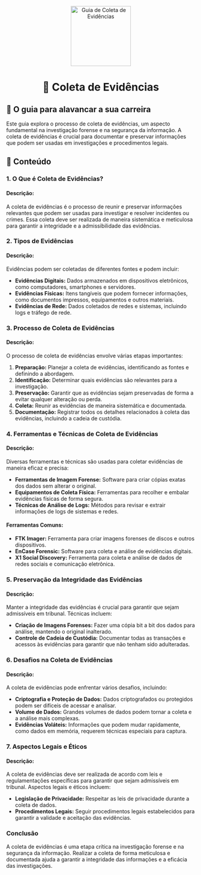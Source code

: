 <p align="center">
  <a href="https://www.scnsoft.com/blog-pictures/infrastructure/noc.png">
    <img src="./images/guia.png" alt="Guia de Coleta de Evidências" width="160" height="160">
  </a>
  <h1 align="center">🔬 Coleta de Evidências</h1>
</p>

## :dart: O guia para alavancar a sua carreira

Este guia explora o processo de coleta de evidências, um aspecto fundamental na investigação forense e na segurança da informação. A coleta de evidências é crucial para documentar e preservar informações que podem ser usadas em investigações e procedimentos legais.

## :dart: Conteúdo

### 1. O Que é Coleta de Evidências?

#### Descrição:
A coleta de evidências é o processo de reunir e preservar informações relevantes que podem ser usadas para investigar e resolver incidentes ou crimes. Essa coleta deve ser realizada de maneira sistemática e meticulosa para garantir a integridade e a admissibilidade das evidências.

### 2. Tipos de Evidências

#### Descrição:
Evidências podem ser coletadas de diferentes fontes e podem incluir:

- **Evidências Digitais:** Dados armazenados em dispositivos eletrônicos, como computadores, smartphones e servidores.
- **Evidências Físicas:** Itens tangíveis que podem fornecer informações, como documentos impressos, equipamentos e outros materiais.
- **Evidências de Rede:** Dados coletados de redes e sistemas, incluindo logs e tráfego de rede.

### 3. Processo de Coleta de Evidências

#### Descrição:
O processo de coleta de evidências envolve várias etapas importantes:

1. **Preparação:** Planejar a coleta de evidências, identificando as fontes e definindo a abordagem.
2. **Identificação:** Determinar quais evidências são relevantes para a investigação.
3. **Preservação:** Garantir que as evidências sejam preservadas de forma a evitar qualquer alteração ou perda.
4. **Coleta:** Reunir as evidências de maneira sistemática e documentada.
5. **Documentação:** Registrar todos os detalhes relacionados à coleta das evidências, incluindo a cadeia de custódia.

### 4. Ferramentas e Técnicas de Coleta de Evidências

#### Descrição:
Diversas ferramentas e técnicas são usadas para coletar evidências de maneira eficaz e precisa:

- **Ferramentas de Imagem Forense:** Software para criar cópias exatas dos dados sem alterar o original.
- **Equipamentos de Coleta Física:** Ferramentas para recolher e embalar evidências físicas de forma segura.
- **Técnicas de Análise de Logs:** Métodos para revisar e extrair informações de logs de sistemas e redes.

#### Ferramentas Comuns:
- **FTK Imager:** Ferramenta para criar imagens forenses de discos e outros dispositivos.
- **EnCase Forensic:** Software para coleta e análise de evidências digitais.
- **X1 Social Discovery:** Ferramenta para coleta e análise de dados de redes sociais e comunicação eletrônica.

### 5. Preservação da Integridade das Evidências

#### Descrição:
Manter a integridade das evidências é crucial para garantir que sejam admissíveis em tribunal. Técnicas incluem:

- **Criação de Imagens Forenses:** Fazer uma cópia bit a bit dos dados para análise, mantendo o original inalterado.
- **Controle de Cadeia de Custódia:** Documentar todas as transações e acessos às evidências para garantir que não tenham sido adulteradas.

### 6. Desafios na Coleta de Evidências

#### Descrição:
A coleta de evidências pode enfrentar vários desafios, incluindo:

- **Criptografia e Proteção de Dados:** Dados criptografados ou protegidos podem ser difíceis de acessar e analisar.
- **Volume de Dados:** Grandes volumes de dados podem tornar a coleta e a análise mais complexas.
- **Evidências Voláteis:** Informações que podem mudar rapidamente, como dados em memória, requerem técnicas especiais para captura.

### 7. Aspectos Legais e Éticos

#### Descrição:
A coleta de evidências deve ser realizada de acordo com leis e regulamentações específicas para garantir que sejam admissíveis em tribunal. Aspectos legais e éticos incluem:

- **Legislação de Privacidade:** Respeitar as leis de privacidade durante a coleta de dados.
- **Procedimentos Legais:** Seguir procedimentos legais estabelecidos para garantir a validade e aceitação das evidências.

### Conclusão

A coleta de evidências é uma etapa crítica na investigação forense e na segurança da informação. Realizar a coleta de forma meticulosa e documentada ajuda a garantir a integridade das informações e a eficácia das investigações.
